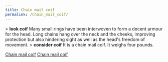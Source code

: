 ```yaml
---
title: Chain mail coif
permalink: /Chain_mail_coif/
---
```


\> **look coif**
Many small rings have been interwoven to form a decent armour for the
head.
Long chains hang over the neck and the cheeks, improving protection but
also
hindering sight as well as the head's freedom of movement.
\> **consider coif**
It is a chain mail coif.
It weighs four pounds.

[Chain mail coif](Category:_Chain_equipment "wikilink") [Chain mail
coif](Category:Head_items "wikilink")